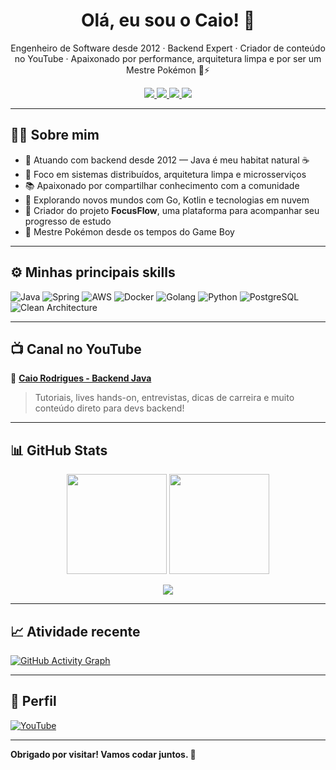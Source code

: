 <!-- Banner opcional -->
<!-- ![Banner](https://your-banner-url.com/banner.png) -->

<h1 align="center">Olá, eu sou o Caio! 👋</h1>

<p align="center">
  Engenheiro de Software desde 2012 · Backend Expert · Criador de conteúdo no YouTube · Apaixonado por performance, arquitetura limpa e por ser um Mestre Pokémon 🧢⚡
</p>

<p align="center">
  <a href="https://github.com/backendpro">
    <img src="https://img.shields.io/github/followers/backendpro?label=GitHub&style=social" />
  </a>
  <a href="https://www.linkedin.com/in/caio-rodrigues-da-costa-8a52716a">
    <img src="https://img.shields.io/badge/LinkedIn-blue?logo=linkedin&style=flat&logoColor=white" />
  </a>
  <a href="https://www.youtube.com/c/CaioRodriguesBackEndJava">
    <img src="https://img.shields.io/badge/Youtube-red?logo=youtube&style=flat&logoColor=white" />
  </a>
  <a href="https://www.instagram.com/o.caiocosta">
    <img src="https://img.shields.io/badge/Instagram-purple?logo=instagram&style=flat&logoColor=white" />
  </a>
</p>

---

## 👨‍💻 Sobre mim

- 💼 Atuando com backend desde 2012 — Java é meu habitat natural ☕
- 🎯 Foco em sistemas distribuídos, arquitetura limpa e microsserviços
- 📚 Apaixonado por compartilhar conhecimento com a comunidade
- 🌱 Explorando novos mundos com Go, Kotlin e tecnologias em nuvem
- 🧠 Criador do projeto **FocusFlow**, uma plataforma para acompanhar seu progresso de estudo
- 🧢 Mestre Pokémon desde os tempos do Game Boy

---

## ⚙️ Minhas principais skills

![Java](https://img.shields.io/badge/-Java-000?style=flat&logo=java)
![Spring](https://img.shields.io/badge/-Spring-000?style=flat&logo=spring)
![AWS](https://img.shields.io/badge/-AWS-000?style=flat&logo=amazonaws)
![Docker](https://img.shields.io/badge/-Docker-000?style=flat&logo=docker)
![Golang](https://img.shields.io/badge/-Go-000?style=flat&logo=go)
![Python](https://img.shields.io/badge/-Python-000?style=flat&logo=python)
![PostgreSQL](https://img.shields.io/badge/-PostgreSQL-000?style=flat&logo=postgresql)
![Clean Architecture](https://img.shields.io/badge/-Clean--Architecture-000?style=flat&logo=datagrip)

---

## 📺 Canal no YouTube

🔗 [**Caio Rodrigues - Backend Java**](https://www.youtube.com/c/CaioRodriguesBackEndJava)

> Tutoriais, lives hands-on, entrevistas, dicas de carreira e muito conteúdo direto para devs backend!

---

## 📊 GitHub Stats

<p align="center">
  <img height="160em" src="https://github-readme-stats.vercel.app/api?username=backendpro&show_icons=true&theme=default&count_private=true"/>
  <img height="160em" src="https://github-readme-stats.vercel.app/api/top-langs/?username=backendpro&layout=compact&langs_count=8&theme=default"/>
</p>

<p align="center">
  <img src="https://github-readme-streak-stats.herokuapp.com/?user=backendpro&theme=default"/>
</p>

---

## 📈 Atividade recente

<!-- substituto do activity-graph quebrado -->
[![GitHub Activity Graph](https://github-readme-activity-graph.vercel.app/graph?username=backendpro&theme=default)](https://github.com/backendpro)

---

## 👀 Perfil

[![YouTube](https://img.shields.io/youtube/channel/subscribers/UCxxxxx?label=YouTube%20Subscribers&style=social)](https://www.youtube.com/c/CaioRodriguesBackEndJava)


---

**Obrigado por visitar! Vamos codar juntos. 🚀**
